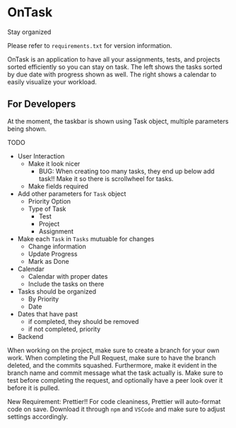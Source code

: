 # OnTask

Stay organized

Please refer to `requirements.txt` for version information.

OnTask is an application to have all your assignments, tests, and projects sorted efficiently so you can stay on task.
The left shows the tasks sorted by due date with progress shown as well. The right shows a calendar to easily visualize your
workload.

## For Developers

At the moment, the taskbar is shown using Task object, multiple parameters being shown.

TODO

- User Interaction
  - Make it look nicer
    - BUG: When creating too many tasks, they end up below add task!! Make it so there is scrollwheel for tasks.
  - Make fields required
- Add other parameters for `Task` object
  - Priority Option
  - Type of Task
    - Test
    - Project
    - Assignment
- Make each `Task` in `Tasks` mutuable for changes
  - Change information
  - Update Progress
  - Mark as Done
- Calendar
  - Calendar with proper dates
  - Include the tasks on there
- Tasks should be organized
  - By Priority
  - Date
- Dates that have past
  - if completed, they should be removed
  - if not completed, priority
- Backend

When working on the project, make sure to create a branch for your own work. When completing the Pull Request, make sure to have the branch deleted, and the commits squashed. Furthermore, make it evident in the branch name and commit message what the task actually is. Make sure to test before completing the request, and optionally have a peer look over it before it is pulled.

New Requirement: Prettier!! For code cleaniness, Prettier will auto-format code on save. Download it through `npm` and `VSCode` and make sure to adjust settings accordingly.
